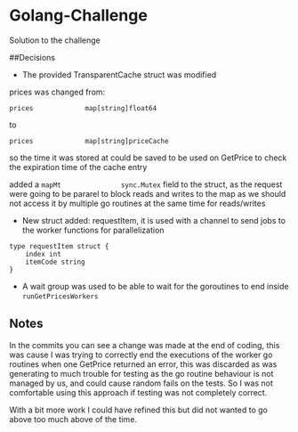 # Golang-Challenge

Solution to the challenge

##Decisions 

* The provided TransparentCache struct was modified

prices was changed from:
 
```prices             map[string]float64```

to

```prices             map[string]priceCache```

so the time it was stored at could be saved to be used on GetPrice to check the expiration time of the cache entry

added a ```mapMt			   sync.Mutex``` field to the struct, as the request were going to be pararel to block reads
and writes to the map as we should not access it by multiple go routines at the same time for reads/writes

* New struct added: requestItem, it is used with a channel to send jobs to the worker functions for parallelization

```
type requestItem struct {
	index int
	itemCode string
}
```

* A wait group was used to be able to wait for the goroutines to end inside ```runGetPricesWorkers```

## Notes

In the commits you can see a change was made at the end of coding, this was cause I was trying to correctly end the
executions of the worker go routines when one GetPrice returned an error, this was discarded as was generating to much
trouble for testing as the go routine behaviour is not managed by us, and could cause random fails on the tests. 
So I was not comfortable using this approach if testing was not completely correct.

With a bit more work I could have refined this but did not wanted to go above too much above of the time.